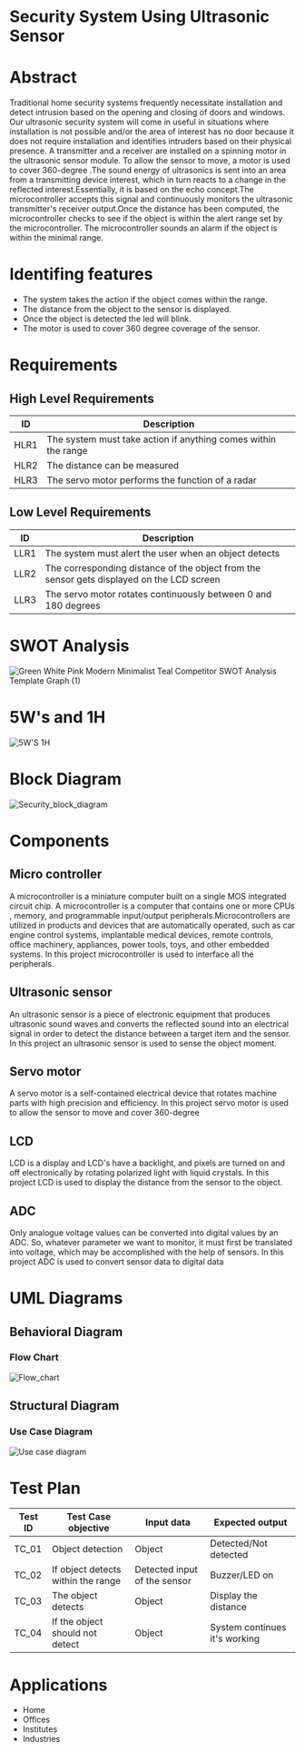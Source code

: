 # Security System Using Ultrasonic Sensor


# Abstract

Traditional home security systems frequently necessitate installation and detect intrusion based on the opening and closing of doors and windows. Our ultrasonic security system will come in useful in situations where installation is not possible and/or the area of interest has no door because it does not require installation and identifies intruders based on their physical presence.
A transmitter and a receiver are installed on a spinning motor in the ultrasonic sensor module. To allow the sensor to move, a motor is used to cover 360-degree .The sound energy of ultrasonics is sent into an area from a transmitting device interest, which in turn reacts to a change in the reflected interest.Essentially, it is based on the echo concept.The microcontroller accepts this signal and continuously monitors the ultrasonic transmitter's receiver output.Once the distance has been computed, the microcontroller checks to see if the object is within the alert range set by the microcontroller. The microcontroller sounds an alarm if the object is within the minimal range.

# Identifing features

* The system takes the action if the object comes within the range.
* The distance from the object to the sensor is displayed.
* Once the object is detected the led will blink.
* The motor is used to cover 360 degree coverage of the sensor. 




# Requirements



## High Level Requirements


|ID       |Description   |
|---------|---------------|
|HLR1|The system must take action if anything comes within the range|
| HLR2|The distance can be measured|
| HLR3|The servo motor performs the function of a radar|


## Low Level Requirements


|ID   |Description     |
|-----|----------------|
|LLR1|The system must alert the user when an object detects|
|LLR2| The corresponding distance of the object from the sensor gets displayed on the LCD screen|
|LLR3| The servo motor rotates continuously between 0 and 180 degrees|



# SWOT Analysis


![Green White Pink Modern Minimalist Teal Competitor SWOT Analysis Template Graph (1)](https://user-images.githubusercontent.com/46968025/155762535-9027d85c-726d-4499-8531-0283c4897913.png)





# 5W's and 1H


![5W'S 1H](https://user-images.githubusercontent.com/46968025/155762540-e707de0e-0330-4ad8-8fa3-e354aa6420ac.PNG)






# Block Diagram

![Security_block_diagram](https://user-images.githubusercontent.com/46968025/155761706-c5a3f852-338b-4f99-bf0f-a79762e53583.PNG)


# Components 

## Micro controller
A microcontroller is a miniature computer built on a single MOS integrated circuit chip. A microcontroller is a computer that contains one or more CPUs , memory, and programmable input/output peripherals.Microcontrollers are utilized in products and devices that are automatically operated, such as car engine control systems, implantable medical devices, remote controls, office machinery, appliances, power tools, toys, and other embedded systems.
In this project microcontroller is used to interface all the peripherals.


## Ultrasonic sensor

An ultrasonic sensor is a piece of electronic equipment that produces ultrasonic sound waves and converts the reflected sound into an electrical signal in order to detect the distance between a target item and the sensor.
In this project an ultrasonic sensor is used to sense the object moment.


## Servo motor

A servo motor is a self-contained electrical device that rotates machine parts with high precision and efficiency.
In this project servo motor is used to allow the sensor to move and cover 360-degree


## LCD 

LCD is a display and LCD's have a backlight, and pixels are turned on and off electronically by rotating polarized light with liquid crystals.
In this project LCD is used to display the distance from the sensor to the object.

## ADC

Only analogue voltage values can be converted into digital values by an ADC. So, whatever parameter we want to monitor, it must first be translated into voltage, which may be accomplished with the help of sensors.
In this project ADC is used to convert sensor data to digital data 



# UML Diagrams

## Behavioral Diagram 

### Flow Chart

![Flow_chart](https://user-images.githubusercontent.com/46968025/155761722-16a6851e-0c59-419d-a96e-5698b26e6605.PNG)




## Structural Diagram

### Use Case Diagram

![Use case diagram](https://user-images.githubusercontent.com/46968025/155762293-c4dc48f6-6e9e-4dc1-9763-e5e27f107e4a.PNG)





# Test Plan


|Test ID   |Test Case objective  |Input data   |Expected output   |
|----------|---------------------|-------------|------------------|
|TC_01     |Object detection        |Object |Detected/Not detected|
|TC_02   |If object detects within the range  |Detected input of the sensor |Buzzer/LED on|
|TC_03   |The object detects|Object |Display the distance|
|TC_04|If the object should not detect  |Object |System continues it's working|


# Applications

 * Home
 * Offices
 * Institutes
 * Industries
 

